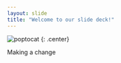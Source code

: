 ```yaml
---
layout: slide
title: "Welcome to our slide deck!"
---
```


![poptocat](https://octodex.github.com/images/ironcat.png)
{: .center}

Making a change
